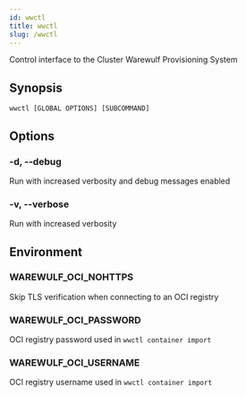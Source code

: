 ```yaml
---
id: wwctl
title: wwctl
slug: /wwctl
---
```


Control interface to the Cluster Warewulf Provisioning System

## Synopsis

`wwctl [GLOBAL OPTIONS] [SUBCOMMAND]`

## Options

### -d, --debug
Run with increased verbosity and debug messages enabled

### -v, --verbose
Run with increased verbosity

## Environment

### WAREWULF_OCI_NOHTTPS
Skip TLS verification when connecting to an OCI registry

### WAREWULF_OCI_PASSWORD
OCI registry password used in `wwctl container import`

### WAREWULF_OCI_USERNAME
OCI registry username used in `wwctl container import`
